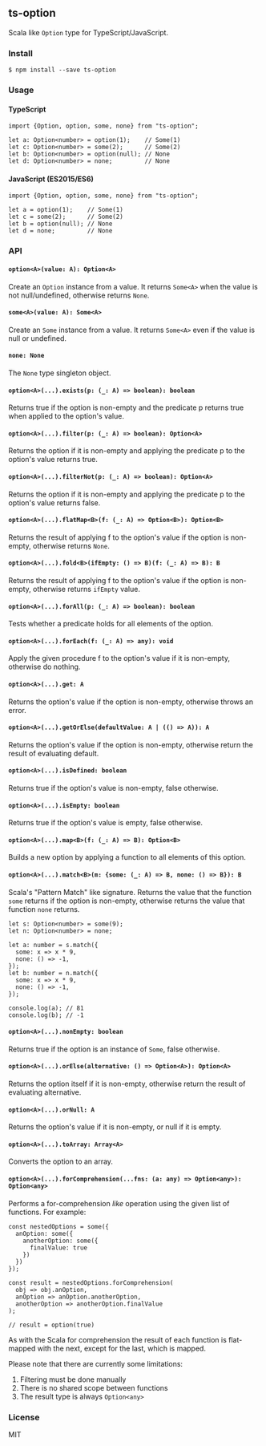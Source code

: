 ## ts-option
Scala like `Option` type for TypeScript/JavaScript.


### Install
```
$ npm install --save ts-option
```


### Usage
#### TypeScript
```
import {Option, option, some, none} from "ts-option";

let a: Option<number> = option(1);    // Some(1)
let c: Option<number> = some(2);      // Some(2)
let b: Option<number> = option(null); // None
let d: Option<number> = none;         // None
```

#### JavaScript (ES2015/ES6)
```
import {Option, option, some, none} from "ts-option";

let a = option(1);    // Some(1)
let c = some(2);      // Some(2)
let b = option(null); // None
let d = none;         // None
```


### API
#### `option<A>(value: A): Option<A>`
Create an `Option` instance from a value.
It returns `Some<A>` when the value is not null/undefined, otherwise returns `None`.

#### `some<A>(value: A): Some<A>`
Create an `Some` instance from a value.
It returns `Some<A>` even if the value is null or undefined.

#### `none: None`
The `None` type singleton object.

#### `option<A>(...).exists(p: (_: A) => boolean): boolean`
Returns true if the option is non-empty and the predicate p returns true when applied to the option's value.

#### `option<A>(...).filter(p: (_: A) => boolean): Option<A>`
Returns the option if it is non-empty and applying the predicate p to the option's value returns true.

#### `option<A>(...).filterNot(p: (_: A) => boolean): Option<A>`
Returns the option if it is non-empty and applying the predicate p to the option's value returns false.

#### `option<A>(...).flatMap<B>(f: (_: A) => Option<B>): Option<B>`
Returns the result of applying f to the option's value if the option is non-empty, otherwise returns `None`.

#### `option<A>(...).fold<B>(ifEmpty: () => B)(f: (_: A) => B): B`
Returns the result of applying f to the option's value if the option is non-empty, otherwise returns `ifEmpty` value.

#### `option<A>(...).forAll(p: (_: A) => boolean): boolean`
Tests whether a predicate holds for all elements of the option.

#### `option<A>(...).forEach(f: (_: A) => any): void`
Apply the given procedure f to the option's value if it is non-empty, otherwise do nothing.

#### `option<A>(...).get: A`
Returns the option's value if the option is non-empty, otherwise throws an error.

#### `option<A>(...).getOrElse(defaultValue: A | (() => A)): A`
Returns the option's value if the option is non-empty, otherwise return the result of evaluating default.

#### `option<A>(...).isDefined: boolean`
Returns true if the option's value is non-empty, false otherwise.

#### `option<A>(...).isEmpty: boolean`
Returns true if the option's value is empty, false otherwise.

#### `option<A>(...).map<B>(f: (_: A) => B): Option<B>`
Builds a new option by applying a function to all elements of this option.

#### `option<A>(...).match<B>(m: {some: (_: A) => B, none: () => B}): B`
Scala's "Pattern Match" like signature. Returns the value that the function `some` returns if the option is non-empty,
otherwise returns the value that function `none` returns.

```
let s: Option<number> = some(9);
let n: Option<number> = none;

let a: number = s.match({
  some: x => x * 9,
  none: () => -1,
});
let b: number = n.match({
  some: x => x * 9,
  none: () => -1,
});

console.log(a); // 81
console.log(b); // -1
```

#### `option<A>(...).nonEmpty: boolean`
Returns true if the option is an instance of `Some`, false otherwise.

#### `option<A>(...).orElse(alternative: () => Option<A>): Option<A>`
Returns the option itself if it is non-empty, otherwise return the result of evaluating alternative.

#### `option<A>(...).orNull: A`
Returns the option's value if it is non-empty, or null if it is empty.

#### `option<A>(...).toArray: Array<A>`
Converts the option to an array.

#### `option<A>(...).forComprehension(...fns: (a: any) => Option<any>): Option<any>`
Performs a for-comprehension *like* operation using the given list of functions. For example:

```
const nestedOptions = some({
  anOption: some({
    anotherOption: some({
      finalValue: true
    })
  })
});

const result = nestedOptions.forComprehension(
  obj => obj.anOption,
  anOption => anOption.anotherOption,
  anotherOption => anotherOption.finalValue
);

// result = option(true)
```

As with the Scala for comprehension the result of each function is flat-mapped with the next, except for the last, which is mapped.

Please note that there are currently some limitations:

1) Filtering must be done manually
2) There is no shared scope between functions
3) The result type is always `Option<any>`

### License
MIT
